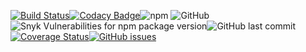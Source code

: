 [![Build Status](https://travis-ci.com/doniseferi/salahtimes.svg?branch=master)](https://travis-ci.com/doniseferi/salahtimes)[![Codacy Badge](https://api.codacy.com/project/badge/Grade/27de579f6fc84188ba0aac2601ec05f0)](https://www.codacy.com/manual/doniseferi/salahtimes?utm_source=github.com&utm_medium=referral&utm_content=doniseferi/salahtimes&utm_campaign=Badge_Grade)![npm](https://img.shields.io/npm/v/salahtimes)
![GitHub](https://img.shields.io/github/license/doniseferi/salahtimes)
![Snyk Vulnerabilities for npm package version](https://img.shields.io/snyk/vulnerabilities/npm/salahtimes)![GitHub last commit](https://img.shields.io/github/last-commit/doniseferi/salahtimes)[![Coverage Status](https://coveralls.io/repos/github/doniseferi/salahtimes/badge.svg?branch=master)](https://coveralls.io/github/doniseferi/salahtimes?branch=master)[![GitHub issues](https://img.shields.io/github/issues/doniseferi/salahtimes)](https://github.com/doniseferi/salahtimes/issues)